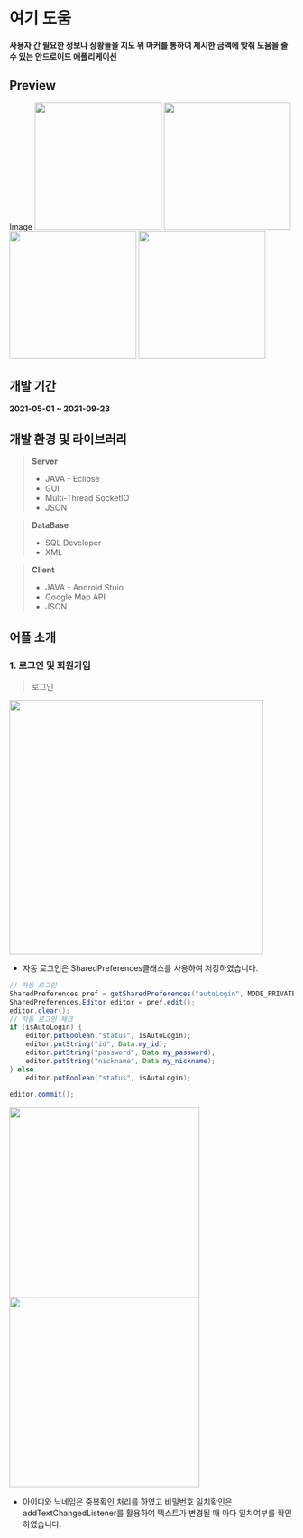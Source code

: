 # 여기 도움
**사용자 간 필요한 정보나 상황들을 지도 위 마커를 통하여 제시한 금액에 맞춰 도움을 줄 수 있는 안드로이드 애플리케이션**
## Preview
Image
<img src="https://user-images.githubusercontent.com/92709137/138462695-c4af8b78-4b2b-41c6-bad8-e69daaa93d8c.png" width="225"/>
<img src="https://user-images.githubusercontent.com/92709137/138464170-08f0acf2-5be6-4973-bc90-28770b9cf640.png" width="225"/>
<img src="https://user-images.githubusercontent.com/92709137/138464206-ea9c1af2-b9e4-432e-936b-b1ee6892a3b9.png" width="225"/>
<img src="https://user-images.githubusercontent.com/92709137/138466281-eff9be67-10b0-4378-babd-2adf94323f09.png" width="225"/>

## 개발 기간
**2021-05-01 ~ 2021-09-23**

## 개발 환경 및 라이브러리
> **Server**
> * JAVA - Eclipse
> * GUI
> * Multi-Thread SocketIO
> * JSON

> **DataBase**
> * SQL Developer    
> * XML

> **Client**
> * JAVA - Android Stuio
> * Google Map API
> * JSON

## 어플 소개
### 1. 로그인 및 회원가입

> 로그인
> 
<img src="https://user-images.githubusercontent.com/92709137/138470161-81451897-85f5-486e-8c93-5790145fff22.png" width="450"/>

* 자동 로그인은 SharedPreferences클래스를 사용하여 저장하였습니다.

```java
// 자동 로그인
SharedPreferences pref = getSharedPreferences("autoLogin", MODE_PRIVATE);
SharedPreferences.Editor editor = pref.edit();
editor.clear();
// 자동 로그인 체크
if (isAutoLogin) {
    editor.putBoolean("status", isAutoLogin);
    editor.putString("id", Data.my_id);
    editor.putString("password", Data.my_password);
    editor.putString("nickname", Data.my_nickname);
} else
    editor.putBoolean("status", isAutoLogin);
    
editor.commit();
```
<img src="https://user-images.githubusercontent.com/92709137/138470154-34474877-406c-43ca-96c9-176ee9da2b9e.png" width="337"/>
<img src="https://user-images.githubusercontent.com/92709137/138470154-34474877-406c-43ca-96c9-176ee9da2b9e.png" width="337"/>

* 아이디와 닉네임은 중복확인 처리를 하였고 비밀번호 일치확인은 addTextChangedListener를 활용하여 텍스트가 변경될 때 마다 일치여부를 확인하였습니다.
